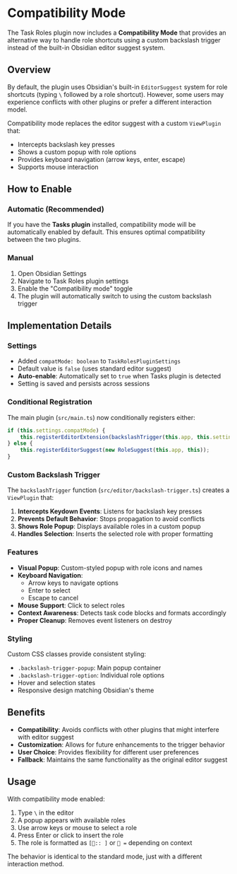 # Compatibility Mode

The Task Roles plugin now includes a **Compatibility Mode** that provides an alternative way to handle role shortcuts
using a custom backslash trigger instead of the built-in Obsidian editor suggest system.

## Overview

By default, the plugin uses Obsidian's built-in `EditorSuggest` system for role shortcuts (typing `\` followed by a role
shortcut).
However, some users may experience conflicts with other plugins or prefer a different interaction model.

Compatibility mode replaces the editor suggest with a custom `ViewPlugin` that:

- Intercepts backslash key presses
- Shows a custom popup with role options
- Provides keyboard navigation (arrow keys, enter, escape)
- Supports mouse interaction

## How to Enable

### Automatic (Recommended)

If you have the **Tasks plugin** installed, compatibility mode will be automatically enabled by default. This ensures
optimal compatibility between the two plugins.

### Manual

1. Open Obsidian Settings
2. Navigate to Task Roles plugin settings
3. Enable the "Compatibility mode" toggle
4. The plugin will automatically switch to using the custom backslash trigger

## Implementation Details

### Settings

- Added `compatMode: boolean` to `TaskRolesPluginSettings`
- Default value is `false` (uses standard editor suggest)
- **Auto-enable**: Automatically set to `true` when Tasks plugin is detected
- Setting is saved and persists across sessions

### Conditional Registration

The main plugin (`src/main.ts`) now conditionally registers either:

```typescript
if (this.settings.compatMode) {
    this.registerEditorExtension(backslashTrigger(this.app, this.settings));
} else {
    this.registerEditorSuggest(new RoleSuggest(this.app, this));
}
```

### Custom Backslash Trigger

The `backslashTrigger` function (`src/editor/backslash-trigger.ts`) creates a `ViewPlugin` that:

1. **Intercepts Keydown Events**: Listens for backslash key presses
2. **Prevents Default Behavior**: Stops propagation to avoid conflicts
3. **Shows Role Popup**: Displays available roles in a custom popup
4. **Handles Selection**: Inserts the selected role with proper formatting

### Features

- **Visual Popup**: Custom-styled popup with role icons and names
- **Keyboard Navigation**:
  - Arrow keys to navigate options
  - Enter to select
  - Escape to cancel
- **Mouse Support**: Click to select roles
- **Context Awareness**: Detects task code blocks and formats accordingly
- **Proper Cleanup**: Removes event listeners on destroy

### Styling

Custom CSS classes provide consistent styling:

- `.backslash-trigger-popup`: Main popup container
- `.backslash-trigger-option`: Individual role options
- Hover and selection states
- Responsive design matching Obsidian's theme

## Benefits

- **Compatibility**: Avoids conflicts with other plugins that might interfere with editor suggest
- **Customization**: Allows for future enhancements to the trigger behavior
- **User Choice**: Provides flexibility for different user preferences
- **Fallback**: Maintains the same functionality as the original editor suggest

## Usage

With compatibility mode enabled:

1. Type `\` in the editor
2. A popup appears with available roles
3. Use arrow keys or mouse to select a role
4. Press Enter or click to insert the role
5. The role is formatted as `[🚗:: ]` or `🚗 =` depending on context

The behavior is identical to the standard mode, just with a different interaction method.
